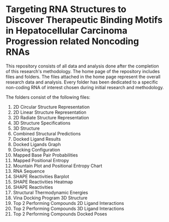 # Targeting RNA Structures to Discover Therapeutic Binding Motifs in Hepatocellular Carcinoma Progression related Noncoding RNAs
This repository consists of all data and analysis done after the completion of this research's methodology. The home page of the repository includes files and folders. The files attached in the home page represent the overall research data and analysis. Every folder has been dedicated to a specific non-coding RNA of interest chosen during initial research and methodology.

The folders consist of the following files:
1. 2D Circular Structure Representation
2. 2D Linear Structure Representation
3. 2D Radiate Structure Representation
4. 3D Structure Specifications
5. 3D Structure
6. Combined Structural Predictions
7. Docked Ligand Results
8. Docked Ligands Graph
9. Docking Configuration
10. Mapped Base Pair Probabilities
11. Mapped Positional Entropy
12. Mountain Plot and Positional Entropy Chart
13. RNA Sequence
14. SHAPE Reactivities Barplot
15. SHAPE Reactivities Heatmap
16. SHAPE Reactivities
17. Structural Thermodynamic Energies
18. Vina Docking Program 3D Structure
19. Top 2 Performing Compounds 2D Ligand Interactions
20. Top 2 Performing Compounds 3D Ligand Interactions
21. Top 2 Performing Compounds Docked Poses
